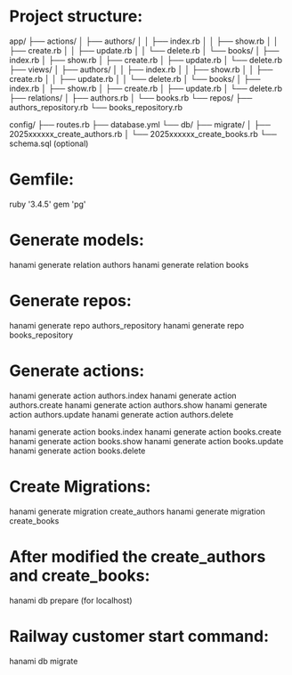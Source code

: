 # Project structure:
app/
├── actions/
│   ├── authors/
│   │   ├── index.rb
│   │   ├── show.rb
│   │   ├── create.rb
│   │   ├── update.rb
│   │   └── delete.rb
│   └── books/
│       ├── index.rb
│       ├── show.rb
│       ├── create.rb
│       ├── update.rb
│       └── delete.rb
├── views/
│   ├── authors/
│   │   ├── index.rb
│   │   ├── show.rb
│   │   ├── create.rb
│   │   ├── update.rb
│   │   └── delete.rb
│   └── books/
│       ├── index.rb
│       ├── show.rb
│       ├── create.rb
│       ├── update.rb
│       └── delete.rb
├── relations/
│   ├── authors.rb
│   └── books.rb
└── repos/
    ├── authors_repository.rb
    └── books_repository.rb

config/
├── routes.rb
├── database.yml
└── db/
    ├── migrate/
    │   ├── 2025xxxxxx_create_authors.rb
    │   └── 2025xxxxxx_create_books.rb
    └── schema.sql (optional)




# Gemfile:
ruby '3.4.5'
gem 'pg'

# Generate models:
hanami generate relation authors
hanami generate relation books

# Generate repos:
hanami generate repo authors_repository
hanami generate repo books_repository


# Generate actions:
hanami generate action authors.index
hanami generate action authors.create
hanami generate action authors.show
hanami generate action authors.update
hanami generate action authors.delete

hanami generate action books.index
hanami generate action books.create
hanami generate action books.show
hanami generate action books.update
hanami generate action books.delete


# Create Migrations:
hanami generate migration create_authors
hanami generate migration create_books

# After modified the create_authors and create_books:
hanami db prepare (for localhost)

# Railway customer start command:
hanami db migrate
